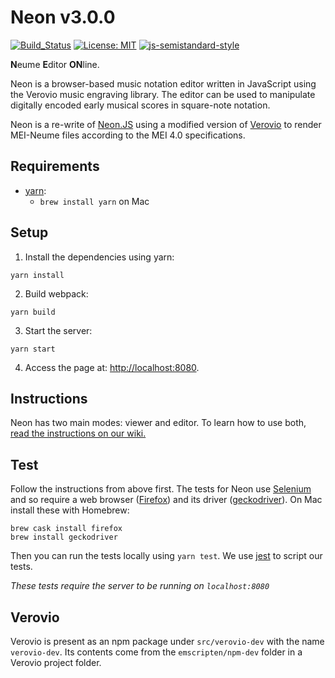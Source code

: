 Neon v3.0.0
=====
[![Build_Status](https://travis-ci.org/DDMAL/Neon2.svg?branch=develop)](https://travis-ci.org/DDMAL/Neon2)
[![License: MIT](https://img.shields.io/badge/License-MIT-yellow.svg)](https://opensource.org/licenses/MIT)
[![js-semistandard-style](https://img.shields.io/badge/code%20style-semistandard-brightgreen.svg?style=flat-square)](https://github.com/Flet/semistandard)

**N**eume **E**ditor **ON**line.


Neon is a browser-based music notation editor written in JavaScript using the Verovio music engraving library. The editor can be used to manipulate digitally encoded early musical scores in square-note notation.


Neon is a re-write of [Neon.JS](https://github.com/DDMAL/Neon.js) using a modified version of [Verovio](https://github.com/DDMAL/verovio) to render MEI-Neume files according to the MEI 4.0 specifications.

Requirements
------------
 * [yarn](https://yarnpkg.com/en/docs/install):
    * `brew install yarn` on Mac

Setup
-----

1. Install the dependencies using yarn:
```
yarn install
```

2. Build webpack:
```
yarn build
```

3. Start the server:
```
yarn start
```

4. Access the page at: <http://localhost:8080>.


Instructions
-----------

Neon has two main modes: viewer and editor. To learn how to use both, [read the instructions on our wiki.](https://github.com/DDMAL/Neon2/wiki/Instructions)

Test
----

Follow the instructions from above first. The tests for Neon use [Selenium](https://docs.seleniumhq.org/) and so require a web browser ([Firefox](https://mozilla.org/firefox)) and its driver ([geckodriver](https://github.com/mozilla/geckodriver)).
On Mac install these with Homebrew:
```
brew cask install firefox
brew install geckodriver
```
Then you can run the tests locally using `yarn test`. We use [jest](https://facebook.github.io/jest/) to script our tests.

*These tests require the server to be running on `localhost:8080`*

Verovio
-------

Verovio is present as an npm package under `src/verovio-dev` with the name `verovio-dev`. Its contents come from the `emscripten/npm-dev` folder in a Verovio project folder.
